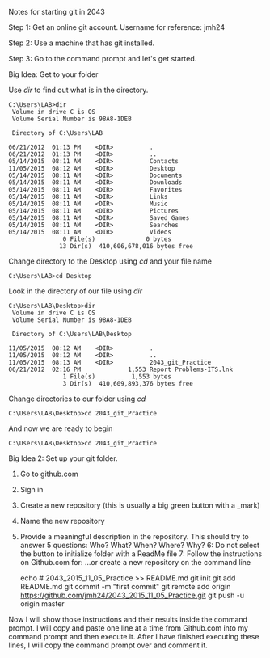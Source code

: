 Notes for starting git in 2043

Step 1: Get an online git account.
Username for reference: jmh24

Step 2: Use a machine that has git installed.

Step 3: Go to the command prompt and let's get started.

Big Idea: Get to your folder

Use *dir* to find out what is in the directory.
```
C:\Users\LAB>dir
 Volume in drive C is OS
 Volume Serial Number is 98A8-1DEB

 Directory of C:\Users\LAB

06/21/2012  01:13 PM    <DIR>          .
06/21/2012  01:13 PM    <DIR>          ..
05/14/2015  08:11 AM    <DIR>          Contacts
11/05/2015  08:12 AM    <DIR>          Desktop
05/14/2015  08:11 AM    <DIR>          Documents
05/14/2015  08:11 AM    <DIR>          Downloads
05/14/2015  08:11 AM    <DIR>          Favorites
05/14/2015  08:11 AM    <DIR>          Links
05/14/2015  08:11 AM    <DIR>          Music
05/14/2015  08:11 AM    <DIR>          Pictures
05/14/2015  08:11 AM    <DIR>          Saved Games
05/14/2015  08:11 AM    <DIR>          Searches
05/14/2015  08:11 AM    <DIR>          Videos
               0 File(s)              0 bytes
              13 Dir(s)  410,606,678,016 bytes free
```
Change directory to the Desktop using *cd* and your file name
```
C:\Users\LAB>cd Desktop
```
Look in the directory of our file using *dir*
```
C:\Users\LAB\Desktop>dir
 Volume in drive C is OS
 Volume Serial Number is 98A8-1DEB

 Directory of C:\Users\LAB\Desktop

11/05/2015  08:12 AM    <DIR>          .
11/05/2015  08:12 AM    <DIR>          ..
11/05/2015  08:13 AM    <DIR>          2043_git_Practice
06/21/2012  02:16 PM             1,553 Report Problems-ITS.lnk
               1 File(s)          1,553 bytes
               3 Dir(s)  410,609,893,376 bytes free
```
Change directories to our folder using *cd*
```
C:\Users\LAB\Desktop>cd 2043_git_Practice
``` 
And now we are ready to begin
```
C:\Users\LAB\Desktop>cd 2043_git_Practice
```
Big Idea 2: Set up your git folder.
1. Go to github.com
2. Sign in
3. Create a new repository
(this is usually a big green button with a _mark)
4. Name the new repository
5. Provide a meaningful description in the repository.
This should try to answer 5 questions:
	Who?
	What?
	When?
	Where?
	Why?
6: Do not select the button to initialize folder with a ReadMe file
7: Follow the instructions on Github.com for:
...or create a new repository on the command line

	echo # 2043_2015_11_05_Practice >> README.md
	git init
	git add README.md
	git commit -m "first commit"
	git remote add origin https://github.com/jmh24/2043_2015_11_05_Practice.git
	git push -u origin master

Now I will show those instructions and their results inside the command prompt.
I will copy and paste one line at a time from Github.com into my command prompt and then execute it.
After I have finished executing these lines, I will copy the command prompt over and comment it.
```
